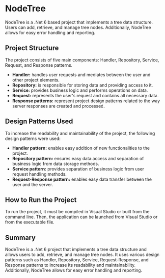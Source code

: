 <h1>NodeTree</h1>
    <p>NodeTree is a .Net 6 based project that implements a tree data structure. Users can add, retrieve, and manage tree nodes. Additionally, NodeTree allows for easy error handling and reporting.</p>
    <h2>Project Structure</h2>
    <p>The project consists of five main components: Handler, Repository, Service, Request, and Response patterns.</p>
    <ul>
        <li><strong>Handler:</strong> handles user requests and mediates between the user and other project elements.</li>
        <li><strong>Repository:</strong> is responsible for storing data and providing access to it.</li>
        <li><strong>Service:</strong> provides business logic and performs operations on data.</li>
        <li><strong>Request:</strong> represents the user's request and contains all necessary data.</li>
        <li><strong>Response patterns:</strong> represent project design patterns related to the way server responses are created and processed.</li>
    </ul>
    <h2>Design Patterns Used</h2>
    <p>To increase the readability and maintainability of the project, the following design patterns were used:</p>
    <ul>
        <li><strong>Handler pattern:</strong> enables easy addition of new functionalities to the project.</li>
        <li><strong>Repository pattern:</strong> ensures easy data access and separation of business logic from data storage methods.</li>
        <li><strong>Service pattern:</strong> provides separation of business logic from user request handling methods.</li>
        <li><strong>Request-Response pattern:</strong> enables easy data transfer between the user and the server.</li>
    </ul>
    <h2>How to Run the Project</h2>
    <p>To run the project, it must be compiled in Visual Studio or built from the command line. Then, the application can be launched from Visual Studio or from the executable file.</p>
    <h2>Summary</h2>
    <p>NodeTree is a .Net 6 project that implements a tree data structure and allows users to add, retrieve, and manage tree nodes. It uses various design patterns such as Handler, Repository, Service, Request-Response, and Response patterns to increase its readability and maintainability. Additionally, NodeTree allows for easy error handling and reporting.</p>
